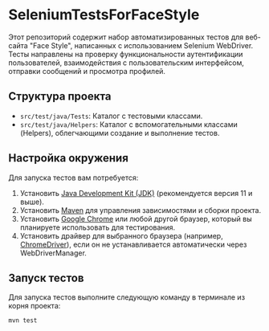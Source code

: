 # SeleniumTestsForFaceStyle

Этот репозиторий содержит набор автоматизированных тестов для веб-сайта "Face Style", написанных с использованием Selenium WebDriver. Тесты направлены на проверку функциональности аутентификации пользователей, взаимодействия с пользовательским интерфейсом, отправки сообщений и просмотра профилей.

## Структура проекта

- `src/test/java/Tests`: Каталог с тестовыми классами.
- `src/test/java/Helpers`: Каталог с вспомогательными классами (Helpers), облегчающими создание и выполнение тестов.

## Настройка окружения

Для запуска тестов вам потребуется:

1. Установить [Java Development Kit (JDK)](https://www.oracle.com/java/technologies/javase-jdk11-downloads.html) (рекомендуется версия 11 и выше).
2. Установить [Maven](https://maven.apache.org/download.cgi) для управления зависимостями и сборки проекта.
3. Установить [Google Chrome](https://www.google.com/chrome/) или любой другой браузер, который вы планируете использовать для тестирования.
4. Установить драйвер для выбранного браузера (например, [ChromeDriver](https://sites.google.com/a/chromium.org/chromedriver/)), если он не устанавливается автоматически через WebDriverManager.

## Запуск тестов

Для запуска тестов выполните следующую команду в терминале из корня проекта:

```bash
mvn test
